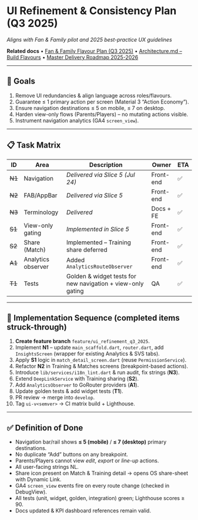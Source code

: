 # UI Refinement & Consistency Plan (Q3 2025)

_Aligns with Fan & Family pilot and 2025 best-practice UX guidelines_

**Related docs**
• [Fan & Family Flavour Plan (Q3 2025)](fan_family_flavour_plan_Q3_2025.md)
• [Architecture.md – Build Flavours](../architecture/ARCHITECTURE.md#🔀-build-flavours-2025-q3)
• [Master Delivery Roadmap 2025-2026](MASTER_DELIVERY_ROADMAP_2025-2026.md)

---

## 🎯 Goals

1. Remove UI redundancies & align language across roles/flavours.
2. Guarantee ≤ 1 primary action per screen (Material 3 “Action Economy”).
3. Ensure navigation destinations ≤ 5 on mobile, ≤ 7 on desktop.
4. Harden view-only flows (Parents/Players) – no mutating actions visible.
5. Instrument navigation analytics (GA4 `screen_view`).

---

## 📋 Task Matrix

| ID | Area | Description | Owner | ETA |
|----|------|-------------|-------|-----|
| ~~N1~~ | Navigation | _Delivered via Slice 5 (Jul 24)_ | Front-end | ✅ |
| ~~N2~~ | FAB/AppBar | _Delivered via Slice 5_ | Front-end | ✅ |
| ~~N3~~ | Terminology | _Delivered_ | Docs + FE | ✅ |
| ~~S1~~ | View-only gating | _Implemented in Slice 5_ | Front-end | ✅ |
| ~~S2~~ | Share (Match) | Implemented – Training share deferred | Front-end | ✅ |
| ~~A1~~ | Analytics observer | Added `AnalyticsRouteObserver` | Front-end | ✅ |
| ~~T1~~ | Tests | Golden & widget tests for new navigation + view-only gating | QA | ✅ |

---

## 🔄 Implementation Sequence (completed items struck-through)

1. **Create feature branch** `feature/ui_refinement_q3_2025`.
2. Implement **N1** – update `main_scaffold.dart`, `router.dart`, add `InsightsScreen` (wrapper for existing Analytics & SVS tabs).
3. Apply **S1** logic in `match_detail_screen.dart` (reuse `PermissionService`).
4. Refactor **N2** in Training & Matches screens (breakpoint-based actions).
5. Introduce `lib/services/i18n_lint.dart` & run audit, fix strings (**N3**).
6. Extend `DeepLinkService` with Training sharing (**S2**).
7. Add `AnalyticsObserver` to GoRouter providers (**A1**).
8. Update golden tests & add widget tests (**T1**).
9. PR review → merge into `develop`.
10. Tag `ui-v<semver>` → CI matrix build + Lighthouse.

---

## ✅ Definition of Done

* Navigation bar/rail shows **≤ 5 (mobile)** / **≤ 7 (desktop)** primary destinations.
* No duplicate “Add” buttons on any breakpoint.
* Parents/Players cannot view _edit_, _export_ or _line-up_ actions.
* All user-facing strings NL.
* Share icon present on Match & Training detail → opens OS share-sheet with Dynamic Link.
* GA4 `screen_view` events fire on every route change (checked in DebugView).
* All tests (unit, widget, golden, integration) green; Lighthouse scores ≥ 90.
* Docs updated & KPI dashboard references remain valid.
